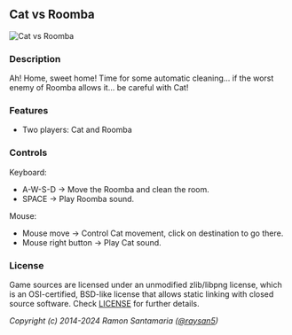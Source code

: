 ## Cat vs Roomba

![Cat vs Roomba](screenshots/screenshot000.png "Cat vs Roomba")

### Description

Ah! Home, sweet home! Time for some automatic cleaning... if the worst enemy of Roomba allows it... be careful with Cat!

### Features

 - Two players: Cat and Roomba

### Controls

Keyboard:
 - A-W-S-D -> Move the Roomba and clean the room.
 - SPACE -> Play Roomba sound.
 
Mouse:
 - Mouse move -> Control Cat movement, click on destination to go there.
 - Mouse right button -> Play Cat sound.


### License

Game sources are licensed under an unmodified zlib/libpng license, which is an OSI-certified, BSD-like license that allows static linking with closed source software. Check [LICENSE](LICENSE) for further details.

*Copyright (c) 2014-2024 Ramon Santamaria ([@raysan5](https://github.com/raysan5))*
